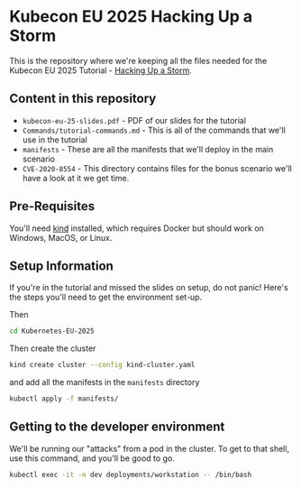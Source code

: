 # Kubecon EU 2025 Hacking Up a Storm

This is the repository where we're keeping all the files needed for the Kubecon EU 2025 Tutorial - [Hacking Up a Storm](https://kccnceu2025.sched.com/event/1tx72/tutorial-hacking-up-a-storm-with-kubernetes-rory-mccune-datadog-marion-mccune-scotsts-iain-smart-amberwolf?iframe=yes&w=100%&sidebar=yes&bg=no).

## Content in this repository

- `kubecon-eu-25-slides.pdf` - PDF of our slides for the tutorial
- `Commands/tutorial-commands.md` - This is all of the commands that we'll use in the tutorial
- `manifests` - These are all the manifests that we'll deploy in the main scenario
- `CVE-2020-8554` - This directory contains files for the bonus scenario we'll have a look at it we get time.


## Pre-Requisites

You'll need [kind](https://kind.sigs.k8s.io/docs/user/quick-start/) installed, which requires Docker but should work on Windows, MacOS, or Linux.

## Setup Information

If you're in the tutorial and missed the slides on setup, do not panic! Here's the steps you'll need to get the environment set-up. 

Then 

```bash
cd Kubernetes-EU-2025
```

Then create the cluster

```bash
kind create cluster --config kind-cluster.yaml
```

and add all the manifests in the `manifests` directory


```bash
kubectl apply -f manifests/
```

## Getting to the developer environment

We'll be running our "attacks" from a pod in the cluster. To get to that shell, use this command, and you'll be good to go.

```bash
kubectl exec -it -n dev deployments/workstation -- /bin/bash
```